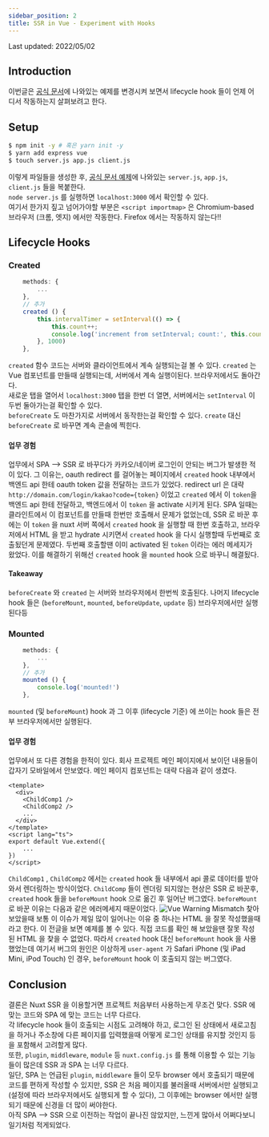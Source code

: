 ```yaml
---
sidebar_position: 2
title: SSR in Vue - Experiment with Hooks
---
```


Last updated: 2022/05/02

## Introduction
이번글은 [공식 문서](https://vuejs.org/guide/scaling-up/ssr.html)에 나와있는 예제를 변경시켜 보면서 lifecycle hook 들이 언제 어디서 작동하는지 살펴보려고 한다.

## Setup
```bash
$ npm init -y # 혹은 yarn init -y
$ yarn add express vue
$ touch server.js app.js client.js
```
이렇게 파일들을 생성한 후, [공식 문서 예제](https://stackblitz.com/edit/vue-ssr-example-rwhutx?file=index.js)에 나와있는 `server.js`, `app.js`, `client.js` 들을 복붙한다.  
`node server.js` 를 실행하면 `localhost:3000` 에서 확인할 수 있다.  
여기서 한가지 짚고 넘어가야할 부분은 `<script importmap>` 은 Chromium-based 브라우저 (크롬, 엣지) 에서만 작동한다. Firefox 에서는 작동하지 않는다!!

## Lifecycle Hooks

### Created
```js title="app.js"
    methods: {
        ...
    },
    // 추가
    created () {
        this.intervalTimer = setInterval(() => {
            this.count++;
            console.log('increment from setInterval; count:', this.count);
        }, 1000)
    },
```
`created` 함수 코드는 서버와 클라이언트에서 계속 실행되는걸 볼 수 있다. `created` 는 Vue 컴포넌트를 만들때 실행되는데, 서버에서 계속 실행이된다. 브라우저에서도 돌아간다.  
새로운 탭을 열어서 `localhost:3000` 탭을 한번 더 열면, 서버에서는 `setInterval` 이 두번 둘아가는걸 확인할 수 있다.  
`beforeCreate` 도 마찬가지로 서버에서 동작한는걸 확인할 수 있다. `create` 대신 `beforeCreate` 로 바꾸면 계속 콘솔에 찍힌다.  

#### 업무 경험
업무에서 SPA --> SSR 로 바꾸다가 카카오/네이버 로그인이 안되는 버그가 발생한 적이 있다.
그 이유는, oauth redirect 를 걸어놓는 페이지에서 `created` hook 내부에서 백엔드 api 한테 oauth token 값을 전달하는 코드가 있었다.
redirect url 은 대략 `http://domain.com/login/kakao?code={token}` 이었고 `created` 에서 이 `token`을 백엔드 api 한테 전달하고, 백엔드에서 이 `token` 을 activate 시키게 된다.
SPA 일때는 클라인트에서 이 컴포넌트를 만들때 한번만 호출해서 문제가 없었는데, SSR 로 바꾼 후에는 이 `token` 을 nuxt 서버 쪽에서 `created` hook 을 실행할 때 한번 호출하고, 브라우저에서 HTML 을 받고 hydrate 시키면서 `created` hook 을 다시 실행할때 두번째로 호출됬던게 문제였다.
두번째 호출할땐 이미 activated 된 `token` 이라는 에러 메세지가 왔었다.
이를 해결하기 위해선 `created` hook 을 `mounted` hook 으로 바꾸니 해결됬다.

#### Takeaway
`beforeCreate` 와 `created` 는 서버와 브라우저에서 한번씩 호출된다. 나머지 lifecycle hook 들은 (`beforeMount`, `mounted`, `beforeUpdate`, `update` 등) 브라우저에서만 실행된다등

### Mounted
```js title="app.js"
    methods: {
        ...
    },
    // 추가
    mounted () {
        console.log('mounted!')
    },
```
`mounted` (및 `beforeMount`) hook 과 그 이후 (lifecycle 기준) 에 쓰이는 hook 들은 전부 브라우저에서만 실행된다.  

#### 업무 경험
업무에서 또 다른 경험을 한적이 있다. 회사 프로젝트 메인 페이지에서 보이던 내용들이 갑자기 모바일에서 안보였다.
메인 페이지 컴포넌트는 대략 다음과 같이 생겼다.
```vue
<template>
  <div>
    <ChildComp1 />
    <ChildComp2 />
    ...
  </div>
</template>
<script lang="ts">
export default Vue.extend({
    ...
})
</script>
```
`ChildComp1` , `ChildComp2` 에서는 `created` hook 들 내부에서 api 콜로 데이터를 받아와서 렌더링하는 방식이었다. 
`ChildComp` 들이 렌더링 되지않는 현상은 SSR 로 바꾼후, `created` hook 들을 `beforeMount` hook 으로 옮긴 후 일어난 버그였다.
`beforeMount` 로 바꾼 이유는 다음과 같은 에러메세지 때문이었다.
![Vue Warning Mismatch](/img/Vue-warn-vdom-mismatch.png)
찾아보았을때 보통 이 이슈가 제일 많이 일어나는 이유 중 하나는 HTML 을 잘못 작성했을때 라고 한다. 이 전글을 보면 예제를 볼 수 있다. 
직접 코드를 확인 해 보았을땐 잘못 작성된 HTML 을 찾을 수 없었다. 
따라서 `created` hook 대신 `beforeMount` hook 을 사용했었는데 여기서 버그의 원인은 이상하게 `user-agent` 가 Safari iPhone (및 iPad Mini, iPod Touch) 인 경우, `beforeMount` hook 이 호출되지 않는 버그였다. 

## Conclusion
결론은 Nuxt SSR 을 이용할거면 프로젝트 처음부터 사용하는게 무조건 맞다. SSR 에 맞는 코드와 SPA 에 맞는 코드는 너무 다르다.  
각 lifecycle hook 들이 호출되는 시점도 고려해야 하고, 로그인 된 상태에서 새로고침을 하거나 주소창에 다른 페이지를 입력했을때 어떻게 로그인 상태를 유지할 것인지 등을 포함해서 고려할게 많다.  
또한, `plugin`, `middleware`, `module` 등 `nuxt.config.js` 를 통해 이용할 수 있는 기능들이 많은데 SSR 과 SPA 는 너무 다르다.  
일단, SPA 는 언급된 `plugin`, `middleware` 들이 모두 browser 에서 호출되기 때문에 코드를 편하게 작성할 수 있지만, SSR 은 처음 페이지를 불러올때 서버에서만 실행되고 (설정에 따라 브라우저에서도 실행되게 할 수 있다), 그 이후에는 browser 에서만 실행되기 때문에 신경을 더 많이 써야한다.  
아직 SPA --> SSR 으로 이전하는 작업이 끝나진 않았지만, 느낀게 많아서 어쩌다보니 일기처럼 적게되었다. 
